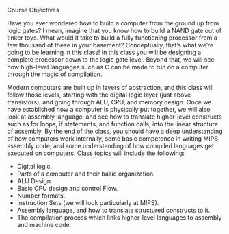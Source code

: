 Course Objectives

Have you ever wondered how to build a computer from the ground up from logic gates? I mean, imagine that you know how to build a NAND gate out of tinker toys. What would it take to build a fully functioning processor from a few thousand of these in your basement? Conceptually, that’s what we’re going to be learning in this class! In this class you will be designing a complete processor down to the logic gate level. Beyond that, we will see how high-level languages such as C can be made to run on a computer through the magic of compilation.

Modern computers are built up in layers of abstraction, and this class will follow those levels, starting with the digital logic layer (just above transistors), and going through ALU, CPU, and memory design. Once we have established how a computer is physically put together, we will also look at assembly language, and see how to translate higher-level constructs such as for loops, if statements, and function calls, into the linear structure of assembly. By the end of the class, you should have a deep understanding of how computers work internally, some basic competence in writing MIPS assembly code, and some understanding of how compiled languages get executed on computers. Class topics will include the following:

- Digital logic.
- Parts of a computer and their basic organization.
- ALU Design.
- Basic CPU design and control Flow.
- Number formats.
- Instruction Sets (we will look particularly at MIPS).
- Assembly language, and how to translate structured constructs to it.
- The compilation process which links higher-level languages to assembly and machine code.
